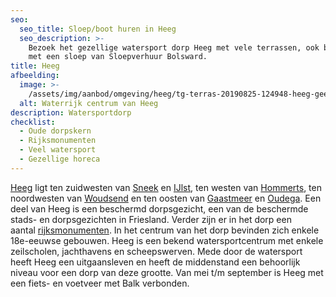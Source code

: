 ```yaml
---
seo:
  seo_title: Sloep/boot huren in Heeg
  seo_description: >-
    Bezoek het gezellige watersport dorp Heeg met vele terrassen, ook bereikbaar
    met een sloep van Sloepverhuur Bolsward.
title: Heeg
afbeelding:
  image: >-
    /assets/img/aanbod/omgeving/heeg/tg-terras-20190825-124948-heeg-geenmodelverklaring-lr-3651046182.jpeg
  alt: Waterrijk centrum van Heeg
description: Watersportdorp
checklist:
  - Oude dorpskern
  - Rijksmonumenten
  - Veel watersport
  - Gezellige horeca
---
```


<a target="_blank" rel="noopener" href="https://nl.wikipedia.org/wiki/Heeg">Heeg</a> ligt ten zuidwesten van&nbsp;<a target="_blank" rel="noopener" href="https://nl.wikipedia.org/wiki/Sneek_(stad)">Sneek</a>&nbsp;en&nbsp;<a target="_blank" rel="noopener" href="https://nl.wikipedia.org/wiki/IJlst_(stad)">IJlst</a>, ten westen van&nbsp;<a target="_blank" rel="noopener" href="https://nl.wikipedia.org/wiki/Hommerts">Hommerts</a>, ten noordwesten van&nbsp;<a target="_blank" rel="noopener" href="https://nl.wikipedia.org/wiki/Woudsend">Woudsend</a>&nbsp;en ten oosten van&nbsp;<a target="_blank" rel="noopener" href="https://nl.wikipedia.org/wiki/Gaastmeer">Gaastmeer</a>&nbsp;en&nbsp;<a target="_blank" rel="noopener" href="https://nl.wikipedia.org/wiki/Oudega_(S%C3%BAdwest-Frysl%C3%A2n)">Oudega</a>. Een deel van Heeg is een beschermd dorpsgezicht, een van de beschermde stads- en dorpsgezichten in Friesland. Verder zijn er in het dorp een aantal&nbsp;<a target="_blank" rel="noopener" href="https://nl.wikipedia.org/wiki/Lijst_van_rijksmonumenten_in_Heeg">rijksmonumenten</a>. In het centrum van het dorp bevinden zich enkele 18e-eeuwse gebouwen. Heeg is een bekend watersportcentrum met enkele zeilscholen, jachthavens en scheepswerven. Mede door de watersport heeft Heeg een uitgaansleven en heeft de middenstand een behoorlijk niveau voor een dorp van deze grootte. Van mei t/m september is Heeg met een fiets- en voetveer met Balk verbonden.
